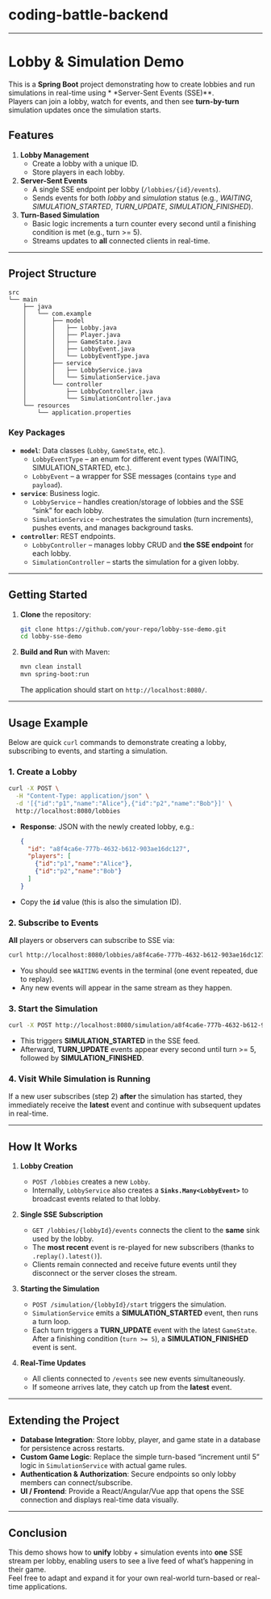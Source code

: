 # coding-battle-backend

---

# Lobby & Simulation Demo

This is a **Spring Boot** project demonstrating how to create lobbies and run simulations in real-time using *
*Server-Sent Events (SSE)**.  
Players can join a lobby, watch for events, and then see **turn-by-turn** simulation updates once the simulation starts.

## Features

1. **Lobby Management**
    - Create a lobby with a unique ID.
    - Store players in each lobby.
2. **Server-Sent Events**
    - A single SSE endpoint per lobby (`/lobbies/{id}/events`).
    - Sends events for both *lobby* and *simulation* status (e.g., *WAITING*, *SIMULATION_STARTED*, *TURN_UPDATE*,
      *SIMULATION_FINISHED*).
3. **Turn-Based Simulation**
    - Basic logic increments a turn counter every second until a finishing condition is met (e.g., turn >= 5).
    - Streams updates to **all** connected clients in real-time.

---

## Project Structure

```
src
└── main
    ├── java
    │   └── com.example
    │       ├── model
    │       │   ├── Lobby.java
    │       │   ├── Player.java
    │       │   ├── GameState.java
    │       │   ├── LobbyEvent.java
    │       │   └── LobbyEventType.java
    │       ├── service
    │       │   ├── LobbyService.java
    │       │   └── SimulationService.java
    │       └── controller
    │           ├── LobbyController.java
    │           └── SimulationController.java
    └── resources
        └── application.properties
```

### Key Packages

- **`model`**: Data classes (`Lobby`, `GameState`, etc.).
    - `LobbyEventType` – an enum for different event types (WAITING, SIMULATION_STARTED, etc.).
    - `LobbyEvent` – a wrapper for SSE messages (contains `type` and `payload`).
- **`service`**: Business logic.
    - `LobbyService` – handles creation/storage of lobbies and the SSE “sink” for each lobby.
    - `SimulationService` – orchestrates the simulation (turn increments), pushes events, and manages background tasks.
- **`controller`**: REST endpoints.
    - `LobbyController` – manages lobby CRUD and **the SSE endpoint** for each lobby.
    - `SimulationController` – starts the simulation for a given lobby.

---

## Getting Started

1. **Clone** the repository:
   ```bash
   git clone https://github.com/your-repo/lobby-sse-demo.git
   cd lobby-sse-demo
   ```

2. **Build and Run** with Maven:
   ```bash
   mvn clean install
   mvn spring-boot:run
   ```
   The application should start on `http://localhost:8080/`.

---

## Usage Example

Below are quick `curl` commands to demonstrate creating a lobby, subscribing to events, and starting a simulation.

### 1. Create a Lobby

```bash
curl -X POST \
  -H "Content-Type: application/json" \
  -d '[{"id":"p1","name":"Alice"},{"id":"p2","name":"Bob"}]' \
  http://localhost:8080/lobbies
```

- **Response**: JSON with the newly created lobby, e.g.:
  ```json
  {
    "id": "a8f4ca6e-777b-4632-b612-903ae16dc127",
    "players": [
      {"id":"p1","name":"Alice"},
      {"id":"p2","name":"Bob"}
    ]
  }
  ```
- Copy the **`id`** value (this is also the simulation ID).

### 2. Subscribe to Events

**All** players or observers can subscribe to SSE via:

```bash
curl http://localhost:8080/lobbies/a8f4ca6e-777b-4632-b612-903ae16dc127/events
```

- You should see `WAITING` events in the terminal (one event repeated, due to replay).
- Any new events will appear in the same stream as they happen.

### 3. Start the Simulation

```bash
curl -X POST http://localhost:8080/simulation/a8f4ca6e-777b-4632-b612-903ae16dc127/start
```

- This triggers **SIMULATION_STARTED** in the SSE feed.
- Afterward, **TURN_UPDATE** events appear every second until turn >= 5, followed by **SIMULATION_FINISHED**.

### 4. Visit While Simulation is Running

If a new user subscribes (step 2) **after** the simulation has started, they immediately receive the **latest** event
and continue with subsequent updates in real-time.

---

## How It Works

1. **Lobby Creation**
    - `POST /lobbies` creates a new `Lobby`.
    - Internally, `LobbyService` also creates a **`Sinks.Many<LobbyEvent>`** to broadcast events related to that lobby.

2. **Single SSE Subscription**
    - `GET /lobbies/{lobbyId}/events` connects the client to the **same** sink used by the lobby.
    - The **most recent** event is re-played for new subscribers (thanks to `.replay().latest()`).
    - Clients remain connected and receive future events until they disconnect or the server closes the stream.

3. **Starting the Simulation**
    - `POST /simulation/{lobbyId}/start` triggers the simulation.
    - `SimulationService` emits a **SIMULATION_STARTED** event, then runs a turn loop.
    - Each turn triggers a **TURN_UPDATE** event with the latest `GameState`. After a finishing condition (`turn >= 5`),
      a **SIMULATION_FINISHED** event is sent.

4. **Real-Time Updates**
    - All clients connected to `/events` see new events simultaneously.
    - If someone arrives late, they catch up from the **latest** event.

---

## Extending the Project

- **Database Integration**: Store lobby, player, and game state in a database for persistence across restarts.
- **Custom Game Logic**: Replace the simple turn-based “increment until 5” logic in `SimulationService` with actual game
  rules.
- **Authentication & Authorization**: Secure endpoints so only lobby members can connect/subscribe.
- **UI / Frontend**: Provide a React/Angular/Vue app that opens the SSE connection and displays real-time data visually.

---

## Conclusion

This demo shows how to **unify** lobby + simulation events into **one** SSE stream per lobby, enabling users to see a
live feed of what’s happening in their game.  
Feel free to adapt and expand it for your own real-world turn-based or real-time applications.